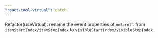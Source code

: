 ```yaml
---
"react-cool-virtual": patch
---
```


Refactor(useVirtual): rename the event properties of `onScroll` from `itemStartIndex/itemStopIndex` to `visibleStartIndex/visibleStopIndex`
